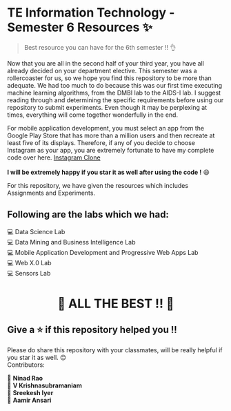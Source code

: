 # TE Information Technology - Semester 6 Resources ✨

> Best resource you can have for the 6th semester !! 👌

Now that you are all in the second half of your third year, you have all already decided on your department elective. This semester was a rollercoaster for us, so we hope you find this repository to be more than adequate. We had too much to do because this was our first time executing machine learning algorithms, from the DMBI lab to the AIDS-I lab. I suggest reading through and determining the specific requirements before using our repository to submit experiments. Even though it may be perplexing at times, everything will come together wonderfully in the end. 

For mobile application development, you must select an app from the Google Play Store that has more than a million users and then recreate at least five of its displays. Therefore, if any of you decide to choose Instagram as your app, you are extremely fortunate to have my complete code over here.
<a href="https://github.com/NinadRao0707/instagram_clone_flutter">Instagram Clone</a><br><br>
**I will be extremely happy if you star it as well after using the code !** 😄

For this repository, we have given the resources which includes Assignments and Experiments. 

## Following are the labs which we had:

💻 Data Science Lab\
💻 Data Mining and Business Intelligence Lab\
💻 Mobile Application Development and Progressive Web Apps Lab\
💻 Web X.0 Lab\
💻 Sensors Lab

# <p align="center">🙌 ALL THE BEST !! 🙌</p>

## Give a ⭐️ if this repository helped you !!
Please do share this repository with your classmates, will be really helpful if you star it as well. 😌\
Contributors:

👤 **Ninad Rao**\
👤 **V Krishnasubramaniam**\
👤 **Sreekesh Iyer**\
👤 **Aamir Ansari**
